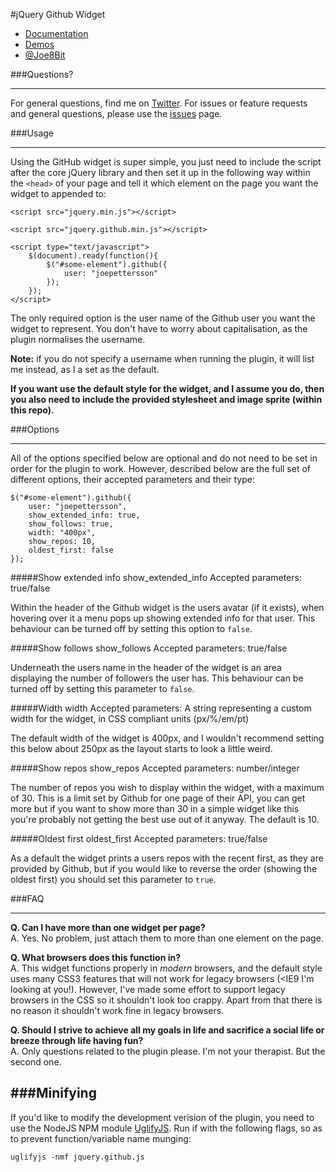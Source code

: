 #jQuery Github Widget

* [Documentation](http://www.joepettersson.com/jquery-github-widget/)
* [Demos](http://www.joepettersson.com/jquery-github-widget/)
* [@Joe8Bit](http://twitter.com/Joe8Bit/)

###Questions?

--------
For general questions, find me on [Twitter](http://twitter.com/Joe8Bit/). For issues or feature requests and general questions, please use the [issues](https://github.com/JoePettersson/jquery-github-widget) page. 

###Usage

--------

Using the GitHub widget is super simple, you just need to include the script after the core jQuery library and then set it up in the following way within the <code>&lt;head></code> of your page and tell it which element on the page you want the widget to appended to:

    <script src="jquery.min.js"></script>
    
	<script src="jquery.github.min.js"></script>
	
	<script type="text/javascript">
		$(document).ready(function(){
			$("#some-element").github({
				user: "joepettersson"
			});
		});
	</script>

The only required option is the user name of the Github user you want the widget to represent. You don't have to worry about capitalisation, as the plugin normalises the  username.

**Note:** if you do not specify a username when running the plugin, it will list me instead, as I a set as the default.

**If you want use the default style for the widget, and I assume you do, then you also need to include the provided stylesheet and image sprite (within this repo).** 

###Options

--------

All of the options specified below are optional and do not need to be set in order for the plugin to work. However, described below are the full set of different options, their accepted parameters and their type:

    $("#some-element").github({
		user: "joepettersson",
		show_extended_info: true,
		show_follows: true,
		width: "400px",
		show_repos: 10,
		oldest_first: false
	});
	
#####Show extended info
    show_extended_info
    	Accepted parameters: true/false

Within the header of the Github widget is the users avatar (if it exists), when hovering over it a menu pops up showing extended info for that user. This behaviour can be turned off by setting this option to <code>false</code>.

#####Show follows
    show_follows
    	Accepted parameters: true/false

Underneath the users name in the header of the widget is an area displaying the number of followers the user has. This behaviour can be turned off by setting this parameter to <code>false</code>.

#####Width
    width
    	Accepted parameters: A string representing a custom width for the widget, in CSS compliant units (px/%/em/pt)
    	
The default width of the widget is 400px, and I wouldn't recommend setting this below about 250px as the layout starts to look a little weird.

#####Show repos
    show_repos
    	Accepted parameters: number/integer

The number of repos you wish to display within the widget, with a maximum of 30. This is a limit set by Github for one page of their API, you can get more but if you want to show more than 30 in a simple widget like this you're probably not getting the best use out of it anyway. The default is 10.

#####Oldest first
    oldest_first
    	Accepted parameters: true/false

As a default the widget prints a users repos with the recent first, as they are provided by Github, but if you would like to reverse the order (showing the oldest first) you should set this parameter to <code>true</code>.

###FAQ

--------

**Q. Can I have more than one widget per page?**    
A. Yes. No problem, just attach them to more than one element on the page.

**Q. What browsers does this function in?**    
A. This widget functions properly in *modern* browsers, and the default style uses many CSS3 features that will not work for legacy browsers (<IE9 I'm looking at you!). However, I've made some effort to support legacy browsers in the CSS so it shouldn't look too crappy. Apart from that there is no reason it shouldn't work fine in legacy browsers.

**Q. Should I strive to achieve all my goals in life and sacrifice a social life or breeze through life having fun?**    
A. Only questions related to the plugin please. I'm not your therapist. But the second one. 


###Minifying
-----
If you'd like to modify the development verision of the plugin, you need to use the NodeJS NPM module [UglifyJS](https://github.com/mishoo/UglifyJS/). Run if with the following flags, so as to prevent function/variable name munging:

    uglifyjs -nmf jquery.github.js
   